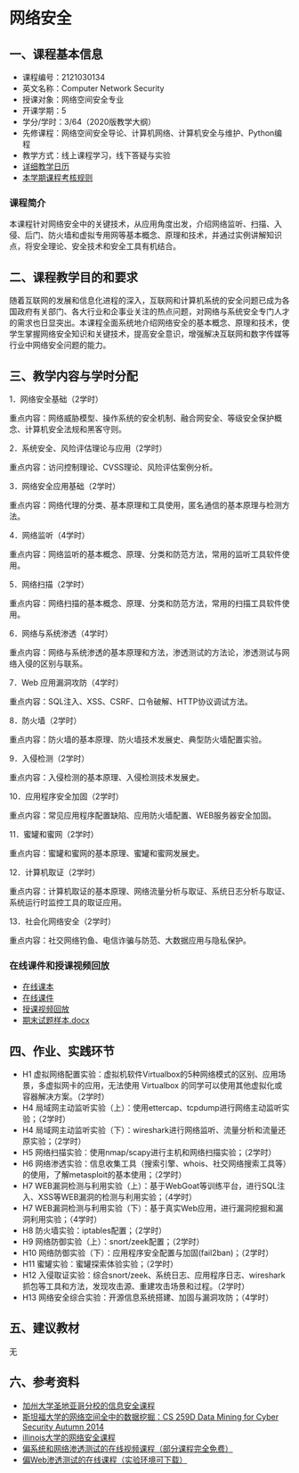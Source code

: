 # 网络安全

## 一、课程基本信息

* 课程编号：2121030134
* 英文名称：Computer Network Security
* 授课对象：网络空间安全专业
* 开课学期：5
* 学分/学时：3/64（2020版教学大纲）
* 先修课程：网络空间安全导论、计算机网络、计算机安全与维护、Python编程
* 教学方式：线上课程学习，线下答疑与实验
* [详细教学日历](calendar.md)
* [本学期课程考核规则](homework.md)

### 课程简介

本课程针对网络安全中的关键技术，从应用角度出发，介绍网络监听、扫描、入侵、后门、防火墙和虚拟专用网等基本概念、原理和技术，并通过实例讲解知识点，将安全理论、安全技术和安全工具有机结合。

## 二、课程教学目的和要求

随着互联网的发展和信息化进程的深入，互联网和计算机系统的安全问题已成为各国政府有关部门、各大行业和企事业关注的热点问题，对网络与系统安全专门人才的需求也日显突出。本课程全面系统地介绍网络安全的基本概念、原理和技术，使学生掌握网络安全知识和关键技术，提高安全意识，增强解决互联网和数字传媒等行业中网络安全问题的能力。

## 三、教学内容与学时分配

1．网络安全基础（2学时）

重点内容：网络威胁模型、操作系统的安全机制、融合网安全、等级安全保护概念、计算机安全法规和黑客守则。

2．系统安全、风险评估理论与应用（2学时）

重点内容：访问控制理论、CVSS理论、风险评估案例分析。

3．网络安全应用基础（2学时）

重点内容：网络代理的分类、基本原理和工具使用，匿名通信的基本原理与检测方法。

4．网络监听（4学时）

重点内容：网络监听的基本概念、原理、分类和防范方法，常用的监听工具软件使用。

5．网络扫描（2学时）

重点内容：网络扫描的基本概念、原理、分类和防范方法，常用的扫描工具软件使用。

6．网络与系统渗透（4学时）

重点内容：网络与系统渗透的基本原理和方法，渗透测试的方法论，渗透测试与网络入侵的区别与联系。

7．Web 应用漏洞攻防（4学时）

重点内容：SQL注入、XSS、CSRF、口令破解、HTTP协议调试方法。

8．防火墙（2学时）

重点内容：防火墙的基本原理、防火墙技术发展史、典型防火墙配置实验。 

9．入侵检测（2学时）

重点内容：入侵检测的基本原理、入侵检测技术发展史。

10．应用程序安全加固（2学时）

重点内容：常见应用程序配置缺陷、应用防火墙配置、WEB服务器安全加固。

11．蜜罐和蜜网（2学时）

重点内容：蜜罐和蜜网的基本原理、蜜罐和蜜网发展史。

12．计算机取证（2学时）

重点内容：计算机取证的基本原理、网络流量分析与取证、系统日志分析与取证、系统运行时监控工具的取证应用。

13．社会化网络安全（2学时）

重点内容：社交网络钓鱼、电信诈骗与防范、大数据应用与隐私保护。

### 在线课件和授课视频回放

- [在线课本](https://c4pr1c3.github.io/cuc-ns/) 
- [在线课件](https://c4pr1c3.github.io/cuc-ns-ppt/) 
- [授课视频回放](https://www.bilibili.com/video/BV1CL41147vX/)
- [期末试题样本.docx](../../courses/Token.docx)

## 四、作业、实践环节

- H1  虚拟网络配置实验：虚拟机软件Virtualbox的5种网络模式的区别、应用场景，多虚拟网卡的应用，无法使用 Virtualbox 的同学可以使用其他虚拟化或容器解决方案。（2学时）
- H4  局域网主动监听实验（上）：使用ettercap、tcpdump进行网络主动监听实验；（2学时）
- H4  局域网主动监听实验（下）：wireshark进行网络监听、流量分析和流量还原实验；（2学时）
- H5  网络扫描实验：使用nmap/scapy进行主机和网络扫描实验；（2学时）
- H6  网络渗透实验：信息收集工具（搜索引擎、whois、社交网络搜索工具等）的使用，了解metasploit的基本使用；（2学时）
- H7  WEB漏洞检测与利用实验（上）：基于WebGoat等训练平台，进行SQL注入、XSS等WEB漏洞的检测与利用实验；（4学时）
- H7  WEB漏洞检测与利用实验（下）：基于真实Web应用，进行漏洞挖掘和漏洞利用实验；（4学时）
- H8  防火墙实验：iptables配置；（2学时）
- H9  网络防御实验（上）：snort/zeek配置；（2学时）
- H10 网络防御实验（下）：应用程序安全配置与加固(fail2ban)；（2学时）
- H11 蜜罐实验：蜜罐探索体验实验；（2学时）
- H12 入侵取证实验：综合snort/zeek、系统日志、应用程序日志、wireshark抓包等工具和方法，发现攻击源、重建攻击场景和过程。（2学时）
- H13 网络安全综合实验：开源信息系统搭建、加固与漏洞攻防；（4学时）

## 五、建议教材

无

## 六、参考资料

* [加州大学圣地亚哥分校的信息安全课程](https://cseweb.ucsd.edu/classes/fa12/cse127-a/syllabus.html)
* [斯坦福大学的网络空间全中的数据挖掘：CS 259D Data Mining for Cyber Security Autumn 2014](http://web.stanford.edu/class/cs259d/)
* [illinois大学的网络安全课程](http://caesar.web.engr.illinois.edu/courses/CS598.S13/syllabus.html)
* [偏系统和网络渗透测试的在线视频课程（部分课程完全免费）](http://www.pentesteracademy.com/)
* [偏Web渗透测试的在线课程（实验环境可下载）](http://pentesterlab.com/)

